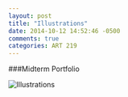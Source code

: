 ```yaml
---
layout: post
title: "Illustrations"
date: 2014-10-12 14:52:46 -0500
comments: true
categories: ART 219
---
```

###Midterm Portfolio


![Illustrations](/images/posts/illustration-gouache2.jpg "Illustrations")